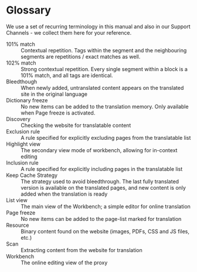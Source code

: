 # Glossary


We use a set of recurring terminology in this manual and also in our Support Channels - we collect them here for your reference.

<dl>

<dt>101% match</dt><dd>Contextual repetition. Tags within the segment and the neighbouring segments are repetitions / exact matches as well.</dd>

<dt>102% match</dt><dd>Strong contextual repetition. Every single segment within a block is a 101% match, and all tags are identical.</dd>

<dt>Bleedthough</dt><dd>When newly added, untranslated content appears on the translated site in the original language</dd>

<dt>Dictionary freeze</dt><dd>No new items can be added to the translation memory. Only available when Page freeze is activated.</dd>

<dt>Discovery</dt><dd>Checking the website for translatable content</dd>

<dt>Exclusion rule</dt><dd>A rule specified for explicitly excluding pages from the translatable list</dd>

<dt>Highlight view</dt><dd>The secondary view mode of workbench, allowing for in-context editing</dd>

<dt>Inclusion rule</dt><dd>A rule specified for explicitly including pages in the translatable list</dd>

<dt>Keep Cache Strategy</dt><dd>The strategy used to avoid bleedthrough. The last fully translated version is available on the translated pages, and new content is only added when the translation is ready</dd>

<dt>List view</dt><dd>The main view of the Workbench; a simple editor for online translation</dd>

<dt>Page freeze</dt><dd>No new items can be added to the page-list marked for translation</dd>

<dt>Resource</dt><dd>Binary content found on the website (images, PDFs, CSS and JS files, etc.)</dd>

<dt>Scan</dt><dd>Extracting content from the website for translation</dd>

<dt>Workbench</dt><dd>The online editing view of the proxy</dd>

</dl>

